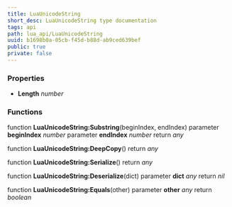 ```yaml
---
title: LuaUnicodeString
short_desc: LuaUnicodeString type documentation
tags: api
path: lua_api/LuaUnicodeString
uuid: b1698b0a-05cb-f45d-b88d-ab9ced639bef
public: true
private: false
---
```




### Properties

* **Length** *number* 

### Functions

function **LuaUnicodeString:Substring**(beginIndex, endIndex)
  parameter **beginIndex** *number*
  parameter **endIndex** *number*
  return *any*

function **LuaUnicodeString:DeepCopy**()
  return *any*

function **LuaUnicodeString:Serialize**()
  return *any*

function **LuaUnicodeString:Deserialize**(dict)
  parameter **dict** *any*
  return *nil*

function **LuaUnicodeString:Equals**(other)
  parameter **other** *any*
  return *boolean*
